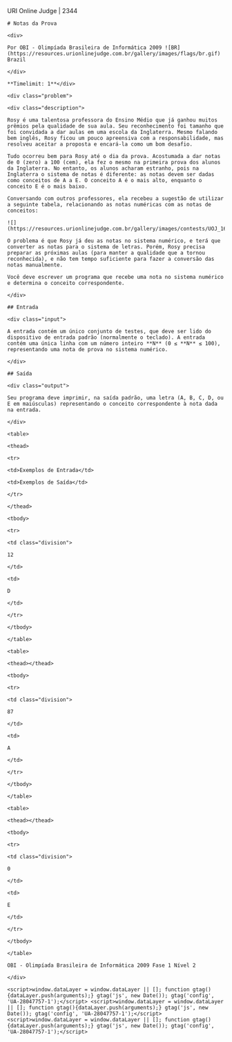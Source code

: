 <div class="header"><span>URI Online Judge | 2344</span>

    # Notas da Prova
    
    <div>
    
    Por OBI - Olimpíada Brasileira de Informática 2009 ![BR](https://resources.urionlinejudge.com.br/gallery/images/flags/br.gif) Brazil
    
    </div>
    
    **Timelimit: 1**</div>
    
    <div class="problem">
    
    <div class="description">
    
    Rosy é uma talentosa professora do Ensino Médio que já ganhou muitos prêmios pela qualidade de sua aula. Seu reconhecimento foi tamanho que foi convidada a dar aulas em uma escola da Inglaterra. Mesmo falando bem inglês, Rosy ficou um pouco apreensiva com a responsabilidade, mas resolveu aceitar a proposta e encará-la como um bom desafio.
    
    Tudo ocorreu bem para Rosy até o dia da prova. Acostumada a dar notas de 0 (zero) a 100 (cem), ela fez o mesmo na primeira prova dos alunos da Inglaterra. No entanto, os alunos acharam estranho, pois na Inglaterra o sistema de notas é diferente: as notas devem ser dadas como conceitos de A a E. O conceito A é o mais alto, enquanto o conceito E é o mais baixo.
    
    Conversando com outros professores, ela recebeu a sugestão de utilizar a seguinte tabela, relacionando as notas numéricas com as notas de conceitos:
    
    ![](https://resources.urionlinejudge.com.br/gallery/images/contests/UOJ_167_G.png)
    
    O problema é que Rosy já deu as notas no sistema numérico, e terá que converter as notas para o sistema de letras. Porém, Rosy precisa preparar as próximas aulas (para manter a qualidade que a tornou reconhecida), e não tem tempo suficiente para fazer a conversão das notas manualmente.
    
    Você deve escrever um programa que recebe uma nota no sistema numérico e determina o conceito correspondente.
    
    </div>
    
    ## Entrada
    
    <div class="input">
    
    A entrada contém um único conjunto de testes, que deve ser lido do dispositivo de entrada padrão (normalmente o teclado). A entrada contém uma única linha com um número inteiro **N** (0 ≤ **N** ≤ 100), representando uma nota de prova no sistema numérico.
    
    </div>
    
    ## Saída
    
    <div class="output">
    
    Seu programa deve imprimir, na saída padrão, uma letra (A, B, C, D, ou E em maiúsculas) representando o conceito correspondente à nota dada na entrada.
    
    </div>
    
    <table>
    
    <thead>
    
    <tr>
    
    <td>Exemplos de Entrada</td>
    
    <td>Exemplos de Saída</td>
    
    </tr>
    
    </thead>
    
    <tbody>
    
    <tr>
    
    <td class="division">
    
    12
    
    </td>
    
    <td>
    
    D
    
    </td>
    
    </tr>
    
    </tbody>
    
    </table>
    
    <table>
    
    <thead></thead>
    
    <tbody>
    
    <tr>
    
    <td class="division">
    
    87
    
    </td>
    
    <td>
    
    A
    
    </td>
    
    </tr>
    
    </tbody>
    
    </table>
    
    <table>
    
    <thead></thead>
    
    <tbody>
    
    <tr>
    
    <td class="division">
    
    0
    
    </td>
    
    <td>
    
    E
    
    </td>
    
    </tr>
    
    </tbody>
    
    </table>
    
    OBI - Olimpíada Brasileira de Informática 2009 Fase 1 Nível 2
    
    </div>
    
    <script>window.dataLayer = window.dataLayer || []; function gtag(){dataLayer.push(arguments);} gtag('js', new Date()); gtag('config', 'UA-28047757-1');</script> <script>window.dataLayer = window.dataLayer || []; function gtag(){dataLayer.push(arguments);} gtag('js', new Date()); gtag('config', 'UA-28047757-1');</script> <script>window.dataLayer = window.dataLayer || []; function gtag(){dataLayer.push(arguments);} gtag('js', new Date()); gtag('config', 'UA-28047757-1');</script>